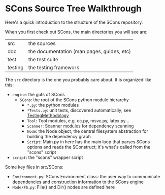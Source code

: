 # SCons Source Tree Walkthrough
Here's a quick introduction to the structure of the SCons repository.

When you first check out SCons, the main directories you will see are:

|           |                                            |
|-----------|--------------------------------------------|
| src       | the sources                                |
| doc       | the documentation (man pages, guides, etc) |
| test      | the test suite                             |
| testing   | the testing framework                      |

The ```src``` directory is the one you probably care about. It is organized like this:

* ```engine```: the guts of SCons
   * ```SCons```: the root of the SCons python module hierarchy
      * ```*.py```: the python modules
      * ```*Tests.py```: unit tests, discovered automatically; see [TestingMethodology](TestingMethodology)
      * ```Tool```: Tool modules, e.g. cc.py, msvc.py, latex.py...
      * ```Scanner```: Scanner modules for dependency scanning
      * ```Node```: the Node object, the central filesystem abstraction for building the dependency graph
      * ```Script```: Main.py in here has the main loop that parses SCons options and reads the SConstruct; it's what's called from the "scons" script
* ```script```: the "scons" wrapper script


Some key files in src/SCons:

* ```Environment.py```: SCons Environment class: the user way to communicate dependencies and construction information to the SCons engine
* ```Node/FS.py```: File() and Dir() nodes are defined here

